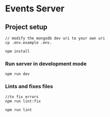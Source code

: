 # Events Server

## Project setup
```
// modify the mongodb dev uri to your own uri
cp .env.example .env.

npm install
```

### Run server in development mode
```
npm run dev
```

### Lints and fixes files
```
//to fix errors
npm run lint:fix

npm run lint
```

